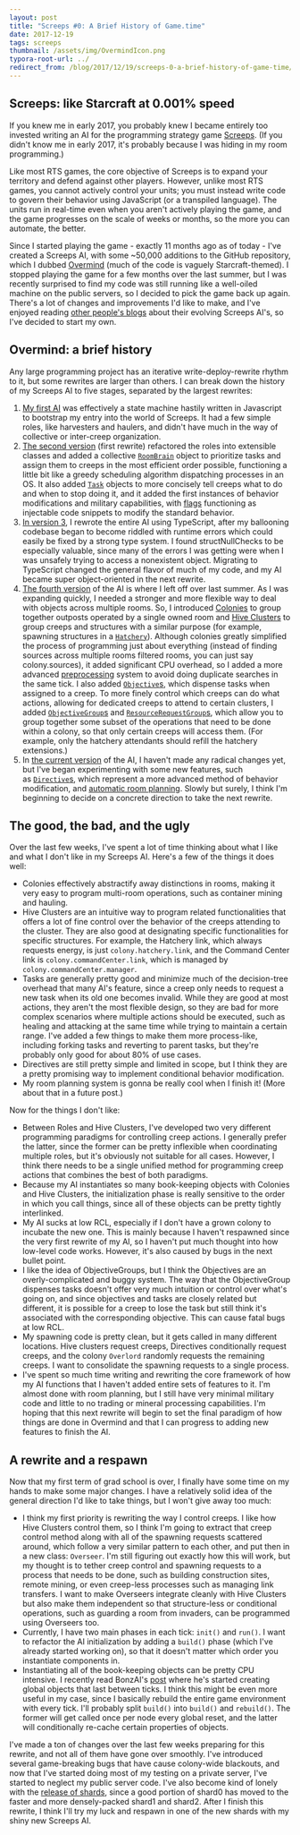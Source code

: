 ```yaml
---
layout: post
title: "Screeps #0: A Brief History of Game.time"
date: 2017-12-19
tags: screeps
thumbnail: /assets/img/OvermindIcon.png
typora-root-url: ../
redirect_from: /blog/2017/12/19/screeps-0-a-brief-history-of-game-time/
---
```


## Screeps: like Starcraft at 0.001% speed

If you knew me in early 2017, you probably knew I became entirely too invested writing an AI for the programming strategy game [Screeps](https://screeps.com/). (If you didn't know me in early 2017, it's probably because I was hiding in my room programming.)

Like most RTS games, the core objective of Screeps is to expand your territory and defend against other players. However, unlike most RTS games, you cannot actively control your units; you must instead write code to govern their behavior using JavaScript (or a transpiled language). The units run in real-time even when you aren't actively playing the game, and the game progresses on the scale of weeks or months, so the more you can automate, the better.

Since I started playing the game - exactly 11 months ago as of today - I've created a Screeps AI, with some ~50,000 additions to the GitHub repository, which I dubbed [Overmind](https://github.com/bencbartlett/overmind) (much of the code is vaguely Starcraft-themed). I stopped playing the game for a few months over the last summer, but I was recently surprised to find my code was still running like a well-oiled machine on the public servers, so I decided to pick the game back up again. There's a lot of changes and improvements I'd like to make, and I've enjoyed reading [other people's blogs](https://arcath.net/category/screeps/) about their evolving Screeps AI's, so I've decided to start my own.

## Overmind: a brief history

Any large programming project has an iterative write-deploy-rewrite rhythm to it, but some rewrites are larger than others. I can break down the history of my Screeps AI to five stages, separated by the largest rewrites:

1. [My first AI](https://github.com/bencbartlett/Overmind/tree/1c2c0af0d9d9a9d5669ef9c9a62aca53d3e28be0) was effectively a state machine hastily written in Javascript to bootstrap my entry into the world of Screeps. It had a few simple roles, like harvesters and haulers, and didn't have much in the way of collective or inter-creep organization.
2. [The second version](https://github.com/bencbartlett/Overmind/tree/9e525cb7109f0a4b0704613f0c27e46df1463cb4) (first rewrite) refactored the roles into extensible classes and added a collective [`RoomBrain`](https://github.com/bencbartlett/Overmind/blob/9e525cb7109f0a4b0704613f0c27e46df1463cb4/Brain_Room.js) object to prioritize tasks and assign them to creeps in the most efficient order possible, functioning a little bit like a greedy scheduling algorithm dispatching processes in an OS. It also added [`Task`](https://github.com/bencbartlett/Overmind/blob/9e525cb7109f0a4b0704613f0c27e46df1463cb4/Task.js) objects to more concisely tell creeps what to do and when to stop doing it, and it added the first instances of behavior modifications and military capabilities, with [flags](https://github.com/bencbartlett/Overmind/blob/9e525cb7109f0a4b0704613f0c27e46df1463cb4/flag_millitary.js) functioning as injectable code snippets to modify the standard behavior.
3. [In version 3](https://github.com/bencbartlett/Overmind/tree/dfe55cd414624ad8b1b17e42c5a34454d972120b), I rewrote the entire AI using TypeScript, after my ballooning codebase began to become riddled with runtime errors which could easily be fixed by a strong type system. I found structNullChecks to be especially valuable, since many of the errors I was getting were when I was unsafely trying to access a nonexistent object. Migrating to TypeScript changed the general flavor of much of my code, and my AI became super object-oriented in the next rewrite.
4. [The fourth version](https://github.com/bencbartlett/Overmind/tree/fe44a3b93602eb1f6ee7e26bf0c9e7ad8e632874/src) of the AI is where I left off over last summer. As I was expanding quickly, I needed a stronger and more flexible way to deal with objects across multiple rooms. So, I introduced [Colonies](https://github.com/bencbartlett/Overmind/blob/fe44a3b93602eb1f6ee7e26bf0c9e7ad8e632874/src/Colony.ts) to group together outposts operated by a single owned room and [Hive Clusters](https://github.com/bencbartlett/Overmind/wiki/Design:-Hive-Clusters) to group creeps and structures with a similar purpose (for example, spawning structures in a [`Hatchery`](https://github.com/bencbartlett/Overmind/blob/fe44a3b93602eb1f6ee7e26bf0c9e7ad8e632874/src/hiveClusters/Hatchery.ts)). Although colonies greatly simplified the process of programming just about everything (instead of finding sources across multiple rooms filtered rooms, you can just say colony.sources), it added significant CPU overhead, so I added a more advanced [preprocessing](https://github.com/bencbartlett/Overmind/blob/fe44a3b93602eb1f6ee7e26bf0c9e7ad8e632874/src/preprocessing.ts) system to avoid doing duplicate searches in the same tick. I also added [`Objective`s](https://github.com/bencbartlett/Overmind/blob/fe44a3b93602eb1f6ee7e26bf0c9e7ad8e632874/src/objectives/objectives.ts), which dispense tasks when assigned to a creep. To more finely control which creeps can do what actions, allowing for dedicated creeps to attend to certain clusters, I added [`ObjectiveGroup`s](https://github.com/bencbartlett/Overmind/blob/fe44a3b93602eb1f6ee7e26bf0c9e7ad8e632874/src/objectives/ObjectiveGroup.ts) and [`ResourceRequestGroup`s](https://github.com/bencbartlett/Overmind/blob/fe44a3b93602eb1f6ee7e26bf0c9e7ad8e632874/src/resourceRequests/ResourceRequestGroup.ts), which allow you to group together some subset of the operations that need to be done within a colony, so that only certain creeps will access them. (For example, only the hatchery attendants should refill the hatchery extensions.)
5. In [the current version](https://github.com/bencbartlett/Overmind/tree/a5637d5cad1542ca30844d13be9fc233b64eec36) of the AI, I haven't made any radical changes yet, but I've began experimenting with some new features, such as [`Directive`s](https://github.com/bencbartlett/Overmind/tree/a5637d5cad1542ca30844d13be9fc233b64eec36/src/directives), which represent a more advanced method of behavior modification, and [automatic room planning](https://github.com/bencbartlett/Overmind/tree/a5637d5cad1542ca30844d13be9fc233b64eec36/src/roomPlanner). Slowly but surely, I think I'm beginning to decide on a concrete direction to take the next rewrite.

## The good, the bad, and the ugly

Over the last few weeks, I've spent a lot of time thinking about what I like and what I don't like in my Screeps AI. Here's a few of the things it does well:

- Colonies effectively abstractify away distinctions in rooms, making it very easy to program multi-room operations, such as container mining and hauling.
- Hive Clusters are an intuitive way to program related functionalities that offers a lot of fine control over the behavior of the creeps attending to the cluster. They are also good at designating specific functionalities for specific structures. For example, the Hatchery link, which always requests energy, is just `colony.hatchery.link`, and the Command Center link is `colony.commandCenter.link`, which is managed by `colony.commandCenter.manager`.
- Tasks are generally pretty good and minimize much of the decision-tree overhead that many AI's feature, since a creep only needs to request a new task when its old one becomes invalid. While they are good at most actions, they aren't the most flexible design, so they are bad for more complex scenarios where multiple actions should be executed, such as healing and attacking at the same time while trying to maintain a certain range. I've added a few things to make them more process-like, including forking tasks and reverting to parent tasks, but they're probably only good for about 80% of use cases.
- Directives are still pretty simple and limited in scope, but I think they are a pretty promising way to implement conditional behavior modification.
- My room planning system is gonna be really cool when I finish it! (More about that in a future post.)

Now for the things I don't like:

- Between Roles and Hive Clusters, I've developed two very different programming paradigms for controlling creep actions. I generally prefer the latter, since the former can be pretty inflexible when coordinating multiple roles, but it's obviously not suitable for all cases. However, I think there needs to be a single unified method for programming creep actions that combines the best of both paradigms.
- Because my AI instantiates so many book-keeping objects with Colonies and Hive Clusters, the initialization phase is really sensitive to the order in which you call things, since all of these objects can be pretty tightly interlinked.
- My AI sucks at low RCL, especially if I don't have a grown colony to incubate the new one. This is mainly because I haven't respawned since the very first rewrite of my AI, so I haven't put much thought into how low-level code works. However, it's also caused by bugs in the next bullet point.
- I like the idea of ObjectiveGroups, but I think the Objectives are an overly-complicated and buggy system. The way that the ObjectiveGroup dispenses tasks doesn't offer very much intuition or control over what's going on, and since objectives and tasks are closely related but different, it is possible for a creep to lose the task but still think it's associated with the corresponding objective. This can cause fatal bugs at low RCL.
- My spawning code is pretty clean, but it gets called in many different locations. Hive clusters request creeps, Directives conditionally request creeps, and the colony `Overlord` randomly requests the remaining creeps. I want to consolidate the spawning requests to a single process.
- I've spent so much time writing and rewriting the core framework of how my AI functions that I haven't added entire sets of features to it. I'm almost done with room planning, but I still have very minimal military code and little to no trading or mineral processing capabilities. I'm hoping that this next rewrite will begin to set the final paradigm of how things are done in Overmind and that I can progress to adding new features to finish the AI.

## A rewrite and a respawn

Now that my first term of grad school is over, I finally have some time on my hands to make some major changes. I have a relatively solid idea of the general direction I'd like to take things, but I won't give away too much:

- I think my first priority is rewriting the way I control creeps. I like how Hive Clusters control them, so I think I'm going to extract that creep control method along with all of the spawning requests scattered around, which follow a very similar pattern to each other, and put then in a new class: `Overseer`. I'm still figuring out exactly how this will work, but my thought is to tether creep control and spawning requests to a process that needs to be done, such as building construction sites, remote mining, or even creep-less processes such as managing link transfers. I want to make Overseers integrate cleanly with Hive Clusters but also make them independent so that structure-less or conditional operations, such as guarding a room from invaders, can be programmed using Overseers too.
- Currently, I have two main phases in each tick: `init()` and `run()`. I want to refactor the AI initialization by adding a `build()` phase (which I've already started working on), so that it doesn't matter which order you instantiate components in.
- Instantiating all of the book-keeping objects can be pretty CPU intensive. I recently read BonzAI's [post](https://github.com/bonzaiferroni/bonzAI/wiki/A-new-phase-for-bonzAI:-update()) where he's started creating global objects that last between ticks. I think this might be even more useful in my case, since I basically rebuild the entire game environment with every tick. I'll probably split `build()` into `build()` and `rebuild()`. The former will get called once per node every global reset, and the latter will conditionally re-cache certain properties of objects.

I've made a ton of changes over the last few weeks preparing for this rewrite, and not all of them have gone over smoothly. I've introduced several game-breaking bugs that have cause colony-wide blackouts, and now that I've started doing most of my testing on a private server, I've started to neglect my public server code. I've also become kind of lonely with the [release of shards](https://blog.screeps.com/2017/08/shards/), since a good portion of shard0 has moved to the faster and more densely-packed shard1 and shard2. After I finish this rewrite, I think I'll try my luck and respawn in one of the new shards with my shiny new Screeps AI.